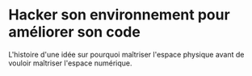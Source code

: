 # Hacker son environnement pour améliorer son code

L'histoire d'une idée sur pourquoi maîtriser l'espace physique avant de vouloir maîtriser l'espace numérique.
